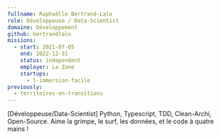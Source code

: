 ```yaml
---
fullname: Raphaëlle Bertrand-Lalo
role: Développeuse / Data-Scientist
domaine: Développement
github: bertrandlalo
missions:
  - start: 2021-07-05
    end: 2022-12-31
    status: independent
    employer: La Zone
    startups:
      - l-immersion-facile
previously:
  - territoires-en-transitions
---
```

[Développeuse/Data-Scientist] Python, Typescript, TDD, Clean-Archi, Open-Source. Aime la grimpe, le surf, les données, et le code à quatre mains !
